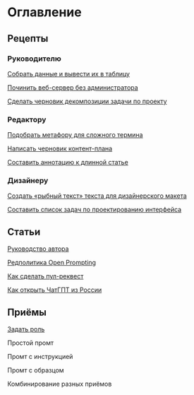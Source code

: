 # Оглавление
## Рецепты

### Руководителю

[Собрать данные и вывести их в таблицу](https://github.com/Open-Prompting/Knowledge-Base/tree/main/content/recipes/spreadsheet)

[Починить веб-сервер без администратора](https://github.com/Open-Prompting/Knowledge-Base/tree/main/content/recipes/debug-server)

[Сделать черновик декомпозиции задачи по проекту](https://github.com/Open-Prompting/Knowledge-Base/tree/main/content/recipes/project-decomposition)

### Редактору

[Подобрать метафору для сложного термина](https://github.com/Open-Prompting/Knowledge-Base/tree/main/content/recipes/metaphor)

[Написать черновик контент-плана](https://github.com/Open-Prompting/Knowledge-Base/tree/main/content/recipes/draft-plan/)

[Составить аннотацию к длинной статье](https://github.com/Open-Prompting/Knowledge-Base/tree/main/content/recipes/article-annotation)

### Дизайнеру

[Создать «рыбный текст» текста для дизайнерского макета](https://github.com/Open-Prompting/Knowledge-Base/tree/main/content/recipes/placeholder-text/)

[Составить список задач по проектированию интерфейса](https://github.com/Open-Prompting/Knowledge-Base/tree/main/content/recipes/task-list)


## Статьи
[Руководство автора](https://github.com/Open-Prompting/Knowledge-Base/blob/main/content/articles/contributing/)

[Редполитика Open Prompting](https://github.com/Open-Prompting/Knowledge-Base/edit/main/content/articles/policy/)

[Как сделать пул-реквест](https://github.com/kkhrv/Knowledge-Base/tree/main/content/articles/pull-request/)

[Как открыть ЧатГПТ из России](https://github.com/Open-Prompting/Knowledge-Base/tree/main/content/articles/ruchatgpt/)



## Приёмы

[Задать роль](https://github.com/Open-Prompting/Knowledge-Base/blob/main/content/methods/role/readme.md)

Простой промт

Промт с инструкцией

Промт с образцом

Комбинирование разных приёмов
